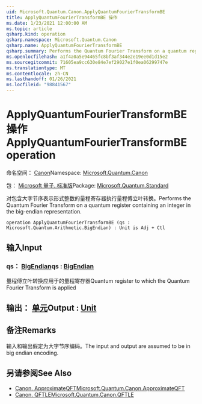 ```yaml
---
uid: Microsoft.Quantum.Canon.ApplyQuantumFourierTransformBE
title: ApplyQuantumFourierTransformBE 操作
ms.date: 1/23/2021 12:00:00 AM
ms.topic: article
qsharp.kind: operation
qsharp.namespace: Microsoft.Quantum.Canon
qsharp.name: ApplyQuantumFourierTransformBE
qsharp.summary: Performs the Quantum Fourier Transform on a quantum register containing an integer in the big-endian representation.
ms.openlocfilehash: a1f4a0a5e94465fc8bf3af344e2e19ee0d1d15e2
ms.sourcegitcommit: 71605ea9cc630e84e7ef29027e1f0ea06299747e
ms.translationtype: MT
ms.contentlocale: zh-CN
ms.lasthandoff: 01/26/2021
ms.locfileid: "98841567"
---
```

# <a name="applyquantumfouriertransformbe-operation"></a><span data-ttu-id="7b6a9-102">ApplyQuantumFourierTransformBE 操作</span><span class="sxs-lookup"><span data-stu-id="7b6a9-102">ApplyQuantumFourierTransformBE operation</span></span>

<span data-ttu-id="7b6a9-103">命名空间： [Canon](xref:Microsoft.Quantum.Canon)</span><span class="sxs-lookup"><span data-stu-id="7b6a9-103">Namespace: [Microsoft.Quantum.Canon](xref:Microsoft.Quantum.Canon)</span></span>

<span data-ttu-id="7b6a9-104">包： [Microsoft 量子. 标准版](https://nuget.org/packages/Microsoft.Quantum.Standard)</span><span class="sxs-lookup"><span data-stu-id="7b6a9-104">Package: [Microsoft.Quantum.Standard](https://nuget.org/packages/Microsoft.Quantum.Standard)</span></span>


<span data-ttu-id="7b6a9-105">对包含大字节序表示形式整数的量程寄存器执行量程傅立叶转换。</span><span class="sxs-lookup"><span data-stu-id="7b6a9-105">Performs the Quantum Fourier Transform on a quantum register containing an integer in the big-endian representation.</span></span>

```qsharp
operation ApplyQuantumFourierTransformBE (qs : Microsoft.Quantum.Arithmetic.BigEndian) : Unit is Adj + Ctl
```


## <a name="input"></a><span data-ttu-id="7b6a9-106">输入</span><span class="sxs-lookup"><span data-stu-id="7b6a9-106">Input</span></span>

### <a name="qs--bigendian"></a><span data-ttu-id="7b6a9-107">qs： [BigEndian](xref:Microsoft.Quantum.Arithmetic.BigEndian)</span><span class="sxs-lookup"><span data-stu-id="7b6a9-107">qs : [BigEndian](xref:Microsoft.Quantum.Arithmetic.BigEndian)</span></span>

<span data-ttu-id="7b6a9-108">量程傅立叶转换应用于的量程寄存器</span><span class="sxs-lookup"><span data-stu-id="7b6a9-108">Quantum register to which the Quantum Fourier Transform is applied</span></span>



## <a name="output--unit"></a><span data-ttu-id="7b6a9-109">输出： [单元](xref:microsoft.quantum.lang-ref.unit)</span><span class="sxs-lookup"><span data-stu-id="7b6a9-109">Output : [Unit](xref:microsoft.quantum.lang-ref.unit)</span></span>



## <a name="remarks"></a><span data-ttu-id="7b6a9-110">备注</span><span class="sxs-lookup"><span data-stu-id="7b6a9-110">Remarks</span></span>

<span data-ttu-id="7b6a9-111">输入和输出假定为大字节序编码。</span><span class="sxs-lookup"><span data-stu-id="7b6a9-111">The input and output are assumed to be in big endian encoding.</span></span>

## <a name="see-also"></a><span data-ttu-id="7b6a9-112">另请参阅</span><span class="sxs-lookup"><span data-stu-id="7b6a9-112">See Also</span></span>

- [<span data-ttu-id="7b6a9-113">Canon. ApproximateQFT</span><span class="sxs-lookup"><span data-stu-id="7b6a9-113">Microsoft.Quantum.Canon.ApproximateQFT</span></span>](xref:Microsoft.Quantum.Canon.ApproximateQFT)
- [<span data-ttu-id="7b6a9-114">Canon. QFTLE</span><span class="sxs-lookup"><span data-stu-id="7b6a9-114">Microsoft.Quantum.Canon.QFTLE</span></span>](xref:Microsoft.Quantum.Canon.QFTLE)
